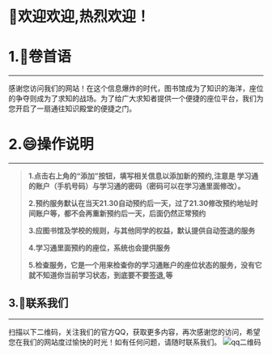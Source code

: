 # 🎉️欢迎欢迎,热烈欢迎！


# 1.👀️卷首语
---
感谢您访问我们的网站！在这个信息爆炸的时代，图书馆成为了知识的海洋，座位的争夺则成为了求知的战场。为了给广大求知者提供一个便捷的座位平台，我们为您开启了一扇通往知识殿堂的便捷之门。


# 2.😄操作说明
---
> **1.点击右上角的“添加”按钮，填写相关信息以添加新的预约,注意是  学习通的账户（手机号码）与学习通的密码（密码可以在学习通里面修改）。**
>
> **2.预约服务默认在当天21.30自动预约后一天，过了21.30修改预约地址时间账户等，都不会再重新预约后一天，后面仍然正常预约**
>
> **3.应图书馆及学校的规则，与其他同学的权益，默认提供自动签退的服务**
>
> **4.学习通里面预约的座位，系统也会提供服务**
>
> **5.检查服务，它是一个用来检查你的学习通账户的座位状态的服务，没有它就不知道你当前学习状态，到底要不要签退,等**


## 3.🦖联系我们
---
扫描以下二维码，关注我们的官方QQ，获取更多内容，再次感谢您的访问，希望您在我们的网站度过愉快的时光！如有任何问题，请随时联系我们。
![qq二维码](/static/makedown/code.png)
